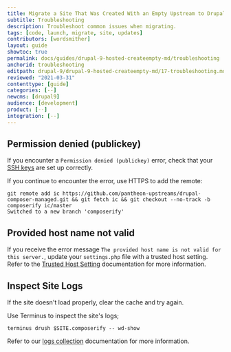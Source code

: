 ```yaml
---
title: Migrate a Site That Was Created With an Empty Upstream to Drupal 9
subtitle: Troubleshooting
description: Troubleshoot common issues when migrating.
tags: [code, launch, migrate, site, updates]
contributors: [wordsmither]
layout: guide
showtoc: true
permalink: docs/guides/drupal-9-hosted-createempty-md/troubleshooting
anchorid: troubleshooting
editpath: drupal-9/drupal-9-hosted-createempty-md/17-troubleshooting.md
reviewed: "2021-03-31"
contenttype: [guide]
categories: [--]
newcms: [drupal9]
audience: [development]
product: [--]
integration: [--]
---
```


## Permission denied (publickey)

If you encounter a `Permission denied (publickey)` error, check that your [SSH keys](/ssh-keys) are set up correctly.

If you continue to encounter the error, use HTTPS to add the remote:

```bash{outputLines:2}
git remote add ic https://github.com/pantheon-upstreams/drupal-composer-managed.git && git fetch ic && git checkout --no-track -b composerify ic/master
Switched to a new branch 'composerify'
```

## Provided host name not valid

If you receive the error message `The provided host name is not valid for this server.`, update your `settings.php` file with a trusted host setting. Refer to the [Trusted Host Setting](/guides/php/settings-php#trusted-host-setting) documentation for more information.

## Inspect Site Logs

If the site doesn't load properly, clear the cache and try again.

Use Terminus to inspect the site's logs;

```bash{promptUser: user}
terminus drush $SITE.composerify -- wd-show
```

Refer to our [logs collection](/guides/logs-pantheon) documentation for more information.
